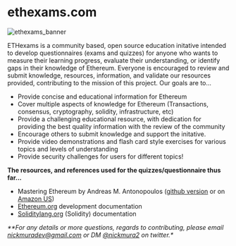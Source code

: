 ethexams.com
============

![ethexams_banner](https://user-images.githubusercontent.com/92566574/177671391-238ff8a7-dcd4-4ec1-bac2-6452092ba796.png)




ETHexams is a community based, open source education initative intended to develop questionnaires (exams and quizzes) for anyone who wants to measure their learning progress, evaluate their understanding, or identify gaps in their knowledge of Ethereum. Everyone is encouraged to review and submit knowledge, resources, information, and validate our resources provided, contributing to the mission of this project. Our goals are to...

*   Provide concise and educational information for Ethereum
*   Cover multiple aspects of knowledge for Ethereum (Transactions, consensus, cryptography, solidity, infrastructure, etc)
*   Provide a challenging educational resource, with dedication for providing the best quality information with the review of the community
*   Encourage others to submit knowledge and support the initative.
*   Provide video demonstrations and flash card style exercises for various topics and levels of understanding
*   Provide security challenges for users for different topics! 

**The resources, and references used for the quizzes/questionnaire thus far...**

*   Mastering Ethereum by Andreas M. Antonopoulos ([github version](https://github.com/ethereumbook/ethereumbook/blob/develop/book.asciidoc) or on [Amazon US](https://www.amazon.com/Mastering-Ethereum-Building-Smart-Contracts/dp/1491971940))
*   [Ethereum.org](https://ethereum.org/en/developers/docs/ ) development documentation
*   [Soliditylang.org](https://docs.soliditylang.org/) (Solidity) documentation

_**For any details or more questions, regards to contributing, please email nickmuradev@gmail.com or DM [@nickmura2](http://twitter.com/nickmura2) on twitter.*_
